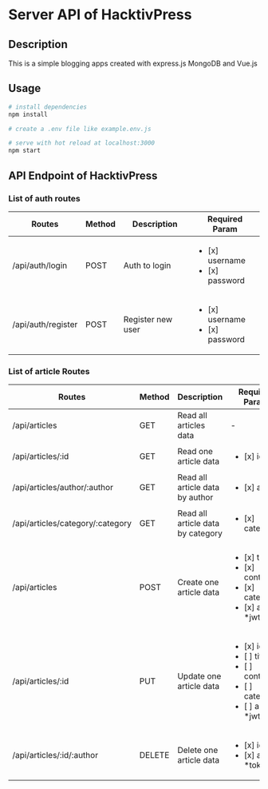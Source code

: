 # Server API of HacktivPress

## Description

This is a simple blogging apps created with express.js MongoDB and Vue.js

## Usage

``` bash
# install dependencies
npm install

# create a .env file like example.env.js

# serve with hot reload at localhost:3000
npm start

```

## API Endpoint of HacktivPress

### List of auth routes

|Routes|Method|Description|Required Param|
|-------|------|-------|-------|
|/api/auth/login|POST|Auth to login|<ul><li>[x] username </li><li>[x] password </li></ul>|
|/api/auth/register|POST|Register new user|<ul><li>[x] username</li><li>[x] password</li></ul>|

### List of article Routes

|Routes|Method|Description|Required Param|
|-------|------|-------|-------|
|/api/articles|GET|Read all articles data|-|
|/api/articles/:id|GET|Read one article data|<ul><li>[x] id</li></ul>|
|/api/articles/author/:author|GET|Read all article data by author|<ul><li>[x] author</li></ul>|
|/api/articles/category/:category|GET|Read all article data by category|<ul><li>[x] category</li></ul>|
|/api/articles|POST|Create one article data|<ul><li>[x] title</li><li>[x] content</li><li>[x] category</li><li>[x] author *jwttoken</li></ul>|
|/api/articles/:id|PUT|Update one article data|<ul><li>[x] id</li><li>[ ] title</li><li>[ ] content</li><li>[ ] category</li><li>[ ] author *jwttoken</li></ul>|
|/api/articles/:id/:author|DELETE|Delete one article data|<ul><li>[x] id</li><li>[x] author *token</li></ul>|

